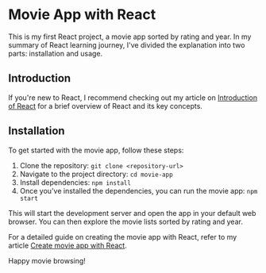 # Movie App with React

This is my first React project, a movie app sorted by rating and year. In my summary of React learning journey, I've divided the explanation into two parts: installation and usage.

## Introduction

If you're new to React, I recommend checking out my article on [Introduction of React](https://medium.com/@rladmsdk2068/introduction-of-react-6fb63326e732) for a brief overview of React and its key concepts.

## Installation

To get started with the movie app, follow these steps:

1. Clone the repository: `git clone <repository-url>`
2. Navigate to the project directory:  `cd movie-app`
3. Install dependencies:  `npm install`
4. Once you've installed the dependencies, you can run the movie app:  `npm start`

This will start the development server and open the app in your default web browser. You can then explore the movie lists sorted by rating and year.

For a detailed guide on creating the movie app with React, refer to my article [Create movie app with React](https://medium.com/@rladmsdk2068/create-movie-app-with-react-7ecc58a7956e).

Happy movie browsing!
